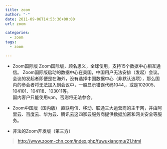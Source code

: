 ```yaml
---
title: zoom
author: "-"
date: 2011-09-06T14:53:36+00:00
url: zoom

categories:
  - zoom
tags:
  - zoom

---
```

- Zoom国际版
Zoom国际版，顾名思义，全球使用，支持15个数据中心相互通信。 Zoom国际版启动的数据中心在美国，中国用户无法安排（发起）会议。  
会议的发起者即便是在海外，没有选择中国数据中心（非默认选项），那么国内的参会者将无法加入到会议中，一般显示错误代码1044,，或是102005、104101、104118、103011等。  
国内客户只能使用vpn，否则将无法参会。  

- Zoom中国版（国内版）
直联电信、移动、联通三大运营商的主干网，并由阿里云、百度云、华为云、腾讯云这四家云服务商提供数据加密和网关安全等服务。

- 非法的Zoom开发版（第三方）

>http://www.zoom-chn.com/index.php/fuwuxiangmu/21.html
